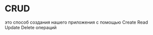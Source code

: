 # CRUD
это способ создания нашего приложения с помощью Create Read Update Delete операций                                   